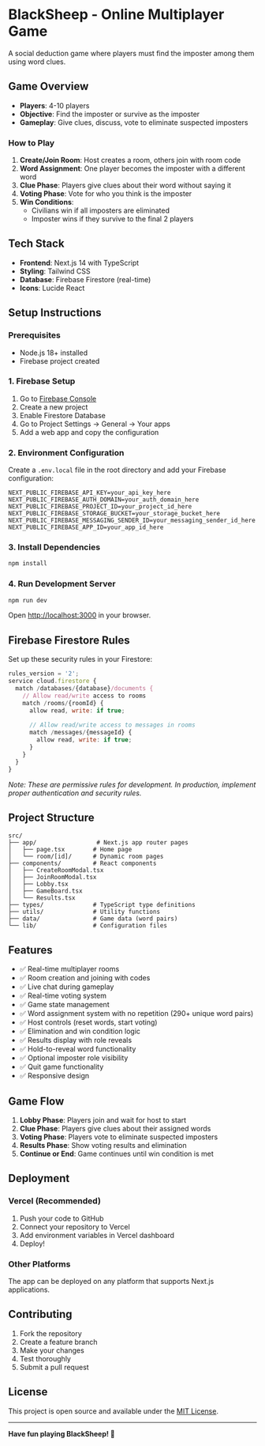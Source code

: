 # BlackSheep - Online Multiplayer Game

A social deduction game where players must find the imposter among them using word clues.

## Game Overview

- **Players**: 4-10 players
- **Objective**: Find the imposter or survive as the imposter
- **Gameplay**: Give clues, discuss, vote to eliminate suspected imposters

### How to Play

1. **Create/Join Room**: Host creates a room, others join with room code
2. **Word Assignment**: One player becomes the imposter with a different word
3. **Clue Phase**: Players give clues about their word without saying it
4. **Voting Phase**: Vote for who you think is the imposter
5. **Win Conditions**:
   - Civilians win if all imposters are eliminated
   - Imposter wins if they survive to the final 2 players

## Tech Stack

- **Frontend**: Next.js 14 with TypeScript
- **Styling**: Tailwind CSS
- **Database**: Firebase Firestore (real-time)
- **Icons**: Lucide React

## Setup Instructions

### Prerequisites
- Node.js 18+ installed
- Firebase project created

### 1. Firebase Setup

1. Go to [Firebase Console](https://console.firebase.google.com/)
2. Create a new project
3. Enable Firestore Database
4. Go to Project Settings → General → Your apps
5. Add a web app and copy the configuration

### 2. Environment Configuration

Create a `.env.local` file in the root directory and add your Firebase configuration:

```env
NEXT_PUBLIC_FIREBASE_API_KEY=your_api_key_here
NEXT_PUBLIC_FIREBASE_AUTH_DOMAIN=your_auth_domain_here
NEXT_PUBLIC_FIREBASE_PROJECT_ID=your_project_id_here
NEXT_PUBLIC_FIREBASE_STORAGE_BUCKET=your_storage_bucket_here
NEXT_PUBLIC_FIREBASE_MESSAGING_SENDER_ID=your_messaging_sender_id_here
NEXT_PUBLIC_FIREBASE_APP_ID=your_app_id_here
```

### 3. Install Dependencies

```bash
npm install
```

### 4. Run Development Server

```bash
npm run dev
```

Open [http://localhost:3000](http://localhost:3000) in your browser.

## Firebase Firestore Rules

Set up these security rules in your Firestore:

```javascript
rules_version = '2';
service cloud.firestore {
  match /databases/{database}/documents {
    // Allow read/write access to rooms
    match /rooms/{roomId} {
      allow read, write: if true;
      
      // Allow read/write access to messages in rooms
      match /messages/{messageId} {
        allow read, write: if true;
      }
    }
  }
}
```

*Note: These are permissive rules for development. In production, implement proper authentication and security rules.*

## Project Structure

```
src/
├── app/                 # Next.js app router pages
│   ├── page.tsx        # Home page
│   └── room/[id]/      # Dynamic room pages
├── components/         # React components
│   ├── CreateRoomModal.tsx
│   ├── JoinRoomModal.tsx
│   ├── Lobby.tsx
│   ├── GameBoard.tsx
│   └── Results.tsx
├── types/              # TypeScript type definitions
├── utils/              # Utility functions
├── data/               # Game data (word pairs)
└── lib/                # Configuration files
```

## Features

- ✅ Real-time multiplayer rooms
- ✅ Room creation and joining with codes
- ✅ Live chat during gameplay
- ✅ Real-time voting system
- ✅ Game state management
- ✅ Word assignment system with no repetition (290+ unique word pairs)
- ✅ Host controls (reset words, start voting)
- ✅ Elimination and win condition logic
- ✅ Results display with role reveals
- ✅ Hold-to-reveal word functionality
- ✅ Optional imposter role visibility
- ✅ Quit game functionality
- ✅ Responsive design

## Game Flow

1. **Lobby Phase**: Players join and wait for host to start
2. **Clue Phase**: Players give clues about their assigned words
3. **Voting Phase**: Players vote to eliminate suspected imposters
4. **Results Phase**: Show voting results and elimination
5. **Continue or End**: Game continues until win condition is met

## Deployment

### Vercel (Recommended)

1. Push your code to GitHub
2. Connect your repository to Vercel
3. Add environment variables in Vercel dashboard
4. Deploy!

### Other Platforms

The app can be deployed on any platform that supports Next.js applications.

## Contributing

1. Fork the repository
2. Create a feature branch
3. Make your changes
4. Test thoroughly
5. Submit a pull request

## License

This project is open source and available under the [MIT License](LICENSE).

---

**Have fun playing BlackSheep! 🐑**
